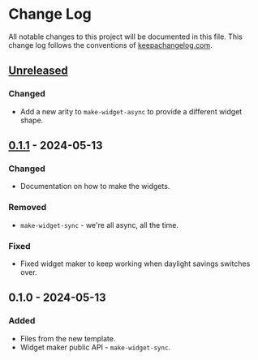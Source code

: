 # Change Log
All notable changes to this project will be documented in this file. This change log follows the conventions of [keepachangelog.com](http://keepachangelog.com/).

## [Unreleased]
### Changed
- Add a new arity to `make-widget-async` to provide a different widget shape.

## [0.1.1] - 2024-05-13
### Changed
- Documentation on how to make the widgets.

### Removed
- `make-widget-sync` - we're all async, all the time.

### Fixed
- Fixed widget maker to keep working when daylight savings switches over.

## 0.1.0 - 2024-05-13
### Added
- Files from the new template.
- Widget maker public API - `make-widget-sync`.

[Unreleased]: https://sourcehost.site/your-name/bach-the-composer/compare/0.1.1...HEAD
[0.1.1]: https://sourcehost.site/your-name/bach-the-composer/compare/0.1.0...0.1.1
